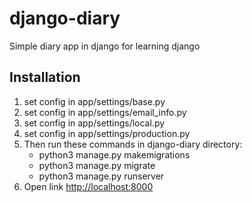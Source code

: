 # django-diary
Simple diary app in django for learning django

## Installation
  1. set config in app/settings/base.py
  2. set config in app/settings/email_info.py
  3. set config in app/settings/local.py
  4. set config in app/settings/production.py
  5. Then run these commands in django-diary directory:
      * python3 manage.py makemigrations
      * python3 manage.py migrate
      * python3 manage.py runserver
  6. Open link <http://localhost:8000>